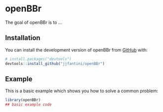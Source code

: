 
# openBBr

<!-- badges: start -->
<!-- badges: end -->

The goal of openBBr is to ...

## Installation

You can install the development version of openBBr from [GitHub](https://github.com/) with:

``` r
# install.packages("devtools")
devtools::install_github("jjfantini/openBBr")
```

## Example

This is a basic example which shows you how to solve a common problem:

``` r
library(openBBr)
## basic example code
```

